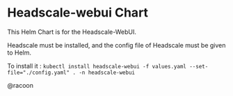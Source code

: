 # Headscale-webui Chart

This Helm Chart is for the Headscale-WebUI.

Headscale must be installed, and the config file of Headscale must be given to Helm.

To install it :
`kubectl install headscale-webui -f values.yaml --set-file="./config.yaml" . -n headscale-webui`

@racoon
